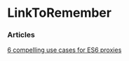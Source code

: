 # LinkToRemember
### Articles
[6 compelling use cases for ES6 proxies](http://devbryce.com/use-cases-for-es6-proxies/)
